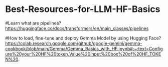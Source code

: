 # Best-Resources-for-LLM-HF-Basics

#Learn what are pipelines? 
https://huggingface.co/docs/transformers/en/main_classes/pipelines

#How to load, fine-tune and deploy Gemma Model by using Hugging Face? 
https://colab.research.google.com/github/google-gemini/gemma-cookbook/blob/main/Gemma/Gemma_Basics_with_HF.ipynb#:~:text=Configure%20your%20HF%20token,Value%20input%20box%20of%20HF_TOKEN%20.
